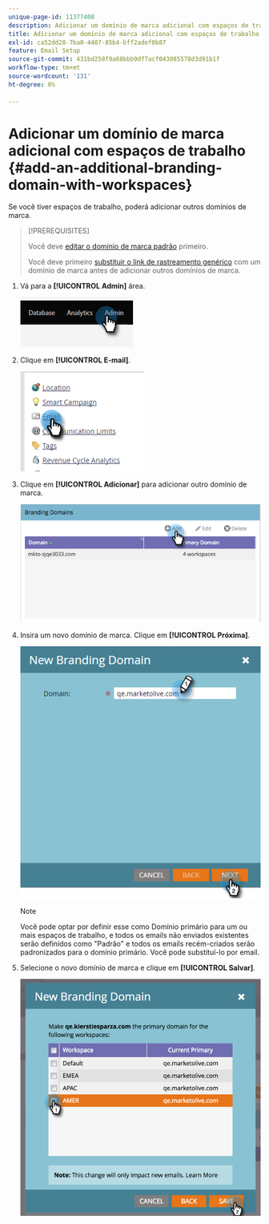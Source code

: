 ```yaml
---
unique-page-id: 11377408
description: Adicionar um domínio de marca adicional com espaços de trabalho - Documentação do Marketo - Documentação do produto
title: Adicionar um domínio de marca adicional com espaços de trabalho
exl-id: ca52dd28-7ba0-4407-85b4-bff2adef0b87
feature: Email Setup
source-git-commit: 431bd258f9a68bbb9df7acf043085578d3d91b1f
workflow-type: tm+mt
source-wordcount: '131'
ht-degree: 0%

---
```


# Adicionar um domínio de marca adicional com espaços de trabalho {#add-an-additional-branding-domain-with-workspaces}

Se você tiver espaços de trabalho, poderá adicionar outros domínios de marca.

>[!PREREQUISITES]
>
>Você deve [editar o domínio de marca padrão](/help/marketo/product-docs/administration/email-setup/add-multiple-branding-domains/edit-your-default-branding-domain.md) primeiro.
>
>Você deve primeiro [substituir o link de rastreamento genérico](/help/marketo/product-docs/administration/email-setup/add-multiple-branding-domains/edit-your-default-branding-domain-with-workspaces.md) com um domínio de marca antes de adicionar outros domínios de marca.

1. Vá para a **[!UICONTROL Admin]** área.

   ![](assets/add-an-additional-branding-domain-with-workspaces-1.png)

1. Clique em **[!UICONTROL E-mail]**.

   ![](assets/add-an-additional-branding-domain-with-workspaces-2.png)

1. Clique em **[!UICONTROL Adicionar]** para adicionar outro domínio de marca.

   ![](assets/add-an-additional-branding-domain-with-workspaces-3.png)

1. Insira um novo domínio de marca. Clique em **[!UICONTROL Próxima]**.

   ![](assets/add-an-additional-branding-domain-with-workspaces-4.png)

   >[!NOTE]
   >
   >Você pode optar por definir esse como Domínio primário para um ou mais espaços de trabalho, e todos os emails não enviados existentes serão definidos como &quot;Padrão&quot; e todos os emails recém-criados serão padronizados para o domínio primário. Você pode substituí-lo por email.

1. Selecione o novo domínio de marca e clique em **[!UICONTROL Salvar]**.

   ![](assets/add-an-additional-branding-domain-with-workspaces-5.png)

